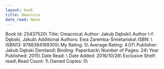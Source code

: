 ```yaml
---
layout: book
title: Omacnica
date_read: None
---
```


Book Id: 25437520\ 
Title: Omacnica\ 
Author: Jakub Dębski\ 
Author l-f: Dębski, Jakub\ 
Additional Authors: Ewa Zaremba-Śmietańska\ 
ISBN: \ 
ISBN13: 9788394169305\ 
My Rating: 5\ 
Average Rating: 4.07\ 
Publisher: Jakub Dębski Demland\ 
Binding: Paperback\ 
Number of Pages: 24\ 
Year Published: 2015\ 
Date Read: \ 
Date Added: 2016/10/28\ 
Exclusive Shelf: read\ 
Read Count: 1\ 
Owned Copies: 0\ 


